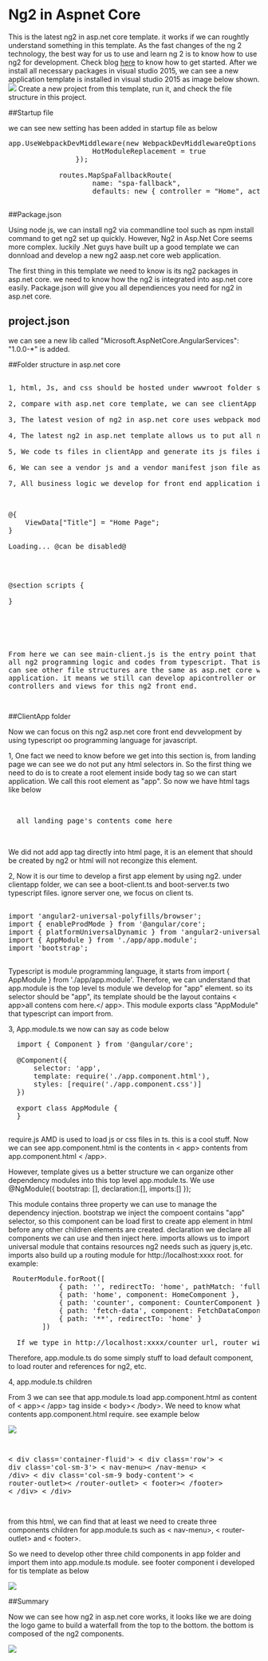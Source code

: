 # Ng2 in Aspnet Core

This is the latest ng2 in asp.net core template. it works if we can roughtly understand something in this template.
As the fast changes of the ng 2 technology, the best way for us to use and learn ng 2 is to know how to use ng2 for development. Check blog <a href="http://blog.stevensanderson.com/2016/10/04/angular2-template-for-visual-studio/">here</a> to know how to get started. After we install all necessary packages in visual studio 2015, we can see a new application template is installed in visual studio 2015 as image below shown.
<img src="0ts1.png">
Create a new project from this template, run it, and check the file structure in this project.

##Startup file

we can see new setting has been added in startup file as below

<pre>
app.UseWebpackDevMiddleware(new WebpackDevMiddlewareOptions {
                    HotModuleReplacement = true
                });

            routes.MapSpaFallbackRoute(
                    name: "spa-fallback",
                    defaults: new { controller = "Home", action = "Index" });

</pre>

##Package.json

Using node js, we can install ng2 via commandline tool such as npm install command to get ng2 set up quickly. However, Ng2 in Asp.Net Core seems more complex. luckily .Net guys have built up a good template we can donnload and develop a new ng2 aasp.net core web application.

The first thing in this template we need to know is its ng2 packages in asp.net core. we need to know how the ng2 is integrated into asp.net core easily. Package.json will give you all dependiences you need for ng2 in asp.net core. 

## project.json 

we can see a new lib called "Microsoft.AspNetCore.AngularServices": "1.0.0-*" is added.


##Folder structure in asp.net core

<pre>

1, html, Js, and css should be hosted under wwwroot folder so they can be accessed from public. We do not use typescript in html, therefore, we do not need to put typescript in wwwroot. 

2, compare with asp.net core template, we can see clientApp folder and webpack.config.js are new in this ng2 asp.net core application.

3, The latest vesion of ng2 in asp.net core uses webpack module bundler to replace system.js.

4, The latest ng2 in asp.net template allows us to put all ng2 front end in clientApp folder.

5, We code ts files in clientApp and generate its js files in wwwroot folder for html page access. This process is completed by webpack.config.js component.

6, We can see a vendor js and a vendor manifest json file as well as a main-client.js file in wwwroot folder. vendor js bundles all resource js files we used in here such as jquery.js file ,etc. This can speed up the page load and improve the web performance.

7, All business logic we develop for front end application is wrapped in main-client.js file. from index.cshtml file in /views/home/ folder, we can see how landing page is made in this template:

<pre>

@{
    ViewData["Title"] = "Home Page";
}

<app asp-prerender-module="ClientApp/dist/main-server">Loading...</app> @can be disabled@

<script src="~/dist/vendor.js" asp-append-version="true"></script>

@section scripts {
    <script src="~/dist/main-client.js" asp-append-version="true"></script>
}

</pre>

From here we can see main-client.js is the entry point that contains all ng2 programming logic and codes from typescript. That is it. We now can see other file structures are the same as asp.net core web application. it means we still can develop apicontroller or mvc controllers and views for this ng2 front end.

</pre>

##ClientApp folder

Now we can focus on this ng2 asp.net core front end devvelopment by using typescript oo programming language for javascript. 

1, One fact we need to know before we get into this section is, from landing page we can see we do not put any html selectors in. So the first thing we need to do is to create a root element inside body tag so we can start application. We call this root element as "app". So now we have html tags like below

<pre>
  <body>
  <app>
  all landing page's contents come here
  </app>
  </body>
</pre>

We did not add app tag directly into html page, it is an element that should be created by ng2 or html will not recongize this element.

2, Now it is our time to develop a first app element by using ng2. under clientapp folder, we can see a boot-client.ts and boot-server.ts two typescript files. ignore server one, we focus on client ts.

<pre>

import 'angular2-universal-polyfills/browser';
import { enableProdMode } from '@angular/core';
import { platformUniversalDynamic } from 'angular2-universal';
import { AppModule } from './app/app.module';
import 'bootstrap';

</pre>

Typescript is module programming language, it starts from import { AppModule } from './app/app.module'. Therefore, we can understand that app.module is the top level ts module we develop for "app" element. so its selector should be "app", its template should be the layout contains < app>all contens com here.</ app>. This module exports class "AppModule" that typescript can import from. 

3, App.module.ts we now can say as code below

<pre>
  import { Component } from '@angular/core';

  @Component({
      selector: 'app',
      template: require('./app.component.html'),
      styles: [require('./app.component.css')]
  })
  
  export class AppModule {
  }
  
</pre>

require.js AMD is used to load js or css files in ts. this is a cool stuff. Now we can see app.component.html is the contents in < app> contents from app.component.html < /app>. 

However, template gives us a better structure we can organize other dependency modules into this top level app.module.ts. We use @NgModule({
bootstrap: [],
declaration:[],
imports:[]
});

This module contains three property we can use to manage the dependency injection. bootstrap we inject the compoent contains "app" selector, so this component can be load first to create app element in html before any other children elements are created. declaration we declare all components we can use and then inject here. imports allows us to import universal module that contains resources ng2 needs such as jquery js,etc. imports also build up a routing module for http://localhost:xxxx root. for example: 

<pre>
 RouterModule.forRoot([
            { path: '', redirectTo: 'home', pathMatch: 'full' },
            { path: 'home', component: HomeComponent },
            { path: 'counter', component: CounterComponent },
            { path: 'fetch-data', component: FetchDataComponent },
            { path: '**', redirectTo: 'home' }
        ])

  If we type in http://localhost:xxxx/counter url, router will load Countercomponent for page. 
</pre>

Therefore, app.module.ts do some simply stuff to load default component, to load router and references for ng2, etc.

4, app.module.ts children

From 3 we can see that app.module.ts load app.component.html as content of < app>< /app> tag inside < body>< /body>.
We need to know what contents app.component.html require. see example below

<img src="0ts2.png">
<pre>

< div class='container-fluid'>
    < div class='row'>
        < div class='col-sm-3'>
            < nav-menu>< /nav-menu>
        < /div>
        < div class='col-sm-9 body-content'>
            < router-outlet>< /router-outlet> 
            < footer>< /footer>
        < /div>
    < /div>
   
    
</pre>

from this html, we can find that at least we need to create three components children for app.module.ts such as  < nav-menu>,
 < router-outlet> and  < footer>.
 
 So we need to develop other three child components in app folder and import them into app.module.ts module. see footer component i developed for tis template as below
 
 <img src="0ts3.png">
 
 
##Summary

Now we can see how ng2 in asp.net core works, it looks like we are doing the logo game to build a waterfall from the top to the bottom. the bottom is composed of the ng2 components. 

 <img src="wtf.jpg">
 




